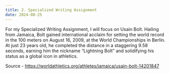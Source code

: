 ```yaml
---
title: 2. Specialized Writing Assignment
date: 2024-08-25
---
```


For my Specialized Writing Assignment, I will focus on Usain Bolt. Hailing from Jamaica, Bolt gained international acclaim for setting the world record in the 100 meters on August 16, 2009, at the World Championships in Berlin. At just 23 years old, he completed the distance in a staggering 9.58 seconds, earning him the nickname “Lightning Bolt” and solidifying his status as a global icon in athletics.

Source - https://worldathletics.org/athletes/jamaica/usain-bolt-14201847
